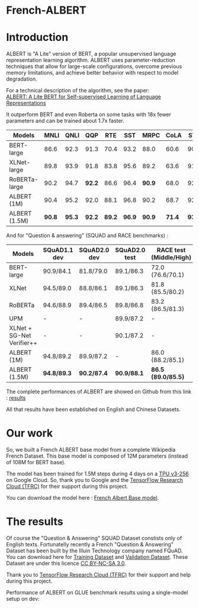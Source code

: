 # French-ALBERT

Introduction
============

ALBERT is "A Lite" version of BERT, a popular unsupervised language representation learning algorithm. ALBERT uses parameter-reduction techniques that allow for large-scale configurations, overcome previous memory limitations, and achieve better behavior with respect to model degradation.

For a technical description of the algorithm, see the paper:  
[ALBERT: A Lite BERT for Self-supervised Learning of Language Representations](https://arxiv.org/abs/1909.11942)

It outperform BERT and even Roberta on some tasks with 18x fewer parameters and can be trained about 1.7x faster.

| Models            | MNLI     | QNLI     | QQP      | RTE      | SST      | MRPC     | CoLA     | STS      |
|-------------------|----------|----------|----------|----------|----------|----------|----------|----------|
| BERT-large        | 86.6     | 92.3     | 91.3     | 70.4     | 93.2     | 88.0     | 60.6     | 90.0     |
| XLNet-large       | 89.8     | 93.9     | 91.8     | 83.8     | 95.6     | 89.2     | 63.6     | 91.8     |
| RoBERTa-large     | 90.2     | 94.7     | **92.2** | 86.6     | 96.4     | **90.9** | 68.0     | 92.4     |
| ALBERT (1M)       | 90.4     | 95.2     | 92.0     | 88.1     | 96.8     | 90.2     | 68.7     | 92.7     |
| ALBERT (1.5M)     | **90.8** | **95.3** | **92.2** | **89.2** | **96.9** | **90.9** | **71.4** | **93.0** |

And for "Question & answering" (SQUAD and RACE benchmarks) :

|Models                    | SQuAD1.1 dev  | SQuAD2.0 dev  | SQuAD2.0 test | RACE test (Middle/High) |
|--------------------------|---------------|---------------|---------------|-------------------------|
|BERT-large                | 90.9/84.1     | 81.8/79.0     | 89.1/86.3     | 72.0 (76.6/70.1)        |
|XLNet                     | 94.5/89.0     | 88.8/86.1     | 89.1/86.3     | 81.8 (85.5/80.2)        |
|RoBERTa                   | 94.6/88.9     | 89.4/86.5     | 89.8/86.8     | 83.2 (86.5/81.3)        |
|UPM                       | -             | -             | 89.9/87.2     | -                       |
|XLNet + SG-Net Verifier++ | -             | -             | 90.1/87.2     | -                       |
|ALBERT (1M)               | 94.8/89.2     | 89.9/87.2     | -             | 86.0 (88.2/85.1)        |
|ALBERT (1.5M)             | **94.8/89.3** | **90.2/87.4** | **90.9/88.1** | **86.5 (89.0/85.5)**    |

The complete performances of ALBERT are showed on Github from this link : [results](https://github.com/google-research/albert#results)

All that results have been established on English and Chinese Datasets. 

Our work
========

So, we built a French ALBERT base model from a complete Wikipedia French Dataset. This base model is composed of 12M parameters (instead of 108M for BERT base).

The model has been trained for 1.5M steps during 4 days on a [TPU v3-256](https://cloud.google.com/tpu/docs/types-zones) on Google Cloud. So, thank you to Google and the [TensorFlow Research Cloud (TFRC)](https://www.tensorflow.org/tfrc) for their support during this project.

You can download the model here : [French Albert Base model](https://storage.cloud.google.com/french_albert_base/french_albert_base.zip?authuser=1&hl=fr).

The results
===========

Of course the "Question & Answering" SQUAD Dataset constists only of English texts. Fortunatelly recently a French "Question & Answering"  Dataset has been built by the Illuin Technology company named FQuAD. You can download here for [Training Dataset](https://storage.googleapis.com/illuin/fquad/train.json.zip) and [Validation Dataset](https://storage.googleapis.com/illuin/fquad/valid.json.zip). These Dataset are under this licence [CC BY-NC-SA 3.0](https://creativecommons.org/licenses/by-nc-sa/3.0/fr/#).

[id]: http://example.com/  "Optional Title Here"

Thank you to [TensorFlow Research Cloud (TFRC)](https://www.tensorflow.org/tfrc) for their support and help during this project.


Performance of ALBERT on GLUE benchmark results using a single-model setup on
dev:
